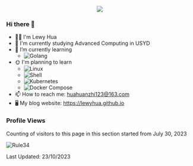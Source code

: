 <div align="center"><img src="https://cdn.cbd.int/anzhiyu-assets@1.0.11/image/common/github-info/personal-homepage-banner.jpg" /></div>

### Hi there 👋

<!--
**LewyHua/LewyHua** is a ✨ _special_ ✨ repository because its `README.md` (this file) appears on your GitHub profile.-->


- 👨‍💻 I'm Lewy Hua
- 🏫 I'm currently studying Advanced Computing in USYD
- 🌱 I’m currently learning 
    - ![Golang](https://img.shields.io/badge/Golang-blue?logo=Go)
- 🌞 I'm planning to learn 
    - ![Linux](https://img.shields.io/badge/Linux-FCC624?style=style=flat-square&logo=linux&logoColor=black)
    - ![Shell](https://img.shields.io/badge/shell_script-%4285F4.svg?style=style=flat-square&logo=gnu-bash&logoColor=white) 
    - ![Kubernetes](https://img.shields.io/badge/-Kubernetes-white?logo=Kubernetes) 
    - ![Docker Compose](https://img.shields.io/badge/-Docker_Compose-07afd9?logo=docker) 
- 📫 How to reach me: huahuanzhi123@163.com
- 🖥 My blog website: https://lewyhua.github.io

### Profile Views
Counting of visitors to this page in this section started from July 30, 2023


![Rule34](https://count.getloli.com/get/@LewyHua.github.readme?theme=rule34)
</br>


Last Updated: 23/10/2023

